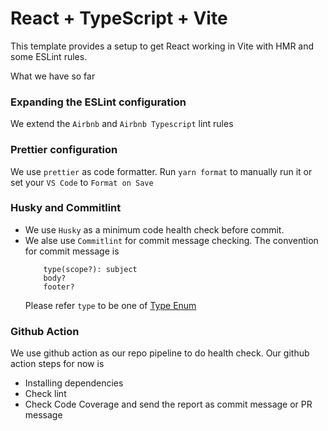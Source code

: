 # React + TypeScript + Vite

This template provides a setup to get React working in Vite with HMR and some ESLint rules.

What we have so far

### Expanding the ESLint configuration

We extend the `Airbnb` and `Airbnb Typescript` lint rules

### Prettier configuration

We use `prettier` as code formatter. Run `yarn format` to manually run it or set your `VS Code` to `Format on Save`

### Husky and Commitlint

- We use `Husky` as a minimum code health check before commit.
- We alse use `Commitlint` for commit message checking. The convention for commit message is
  ``` 
      type(scope?): subject
      body?
      footer?
  ```
  Please refer `type` to be one of [Type Enum](https://github.com/conventional-changelog/commitlint/tree/master/@commitlint/config-conventional#type-enum)

### Github Action

We use github action as our repo pipeline to do health check. Our github action steps for now is
  - Installing dependencies
  - Check lint
  - Check Code Coverage and send the report as commit message or PR message
